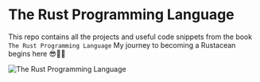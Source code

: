 # The Rust Programming Language

This repo contains all the projects and useful code snippets from the book `The Rust Programming Language`
My journey to becoming a Rustacean begins here 😎🚀🚀

![The Rust Programming Language](https://m.media-amazon.com/images/I/81j-XMgvndL._SL1500_.jpg)
